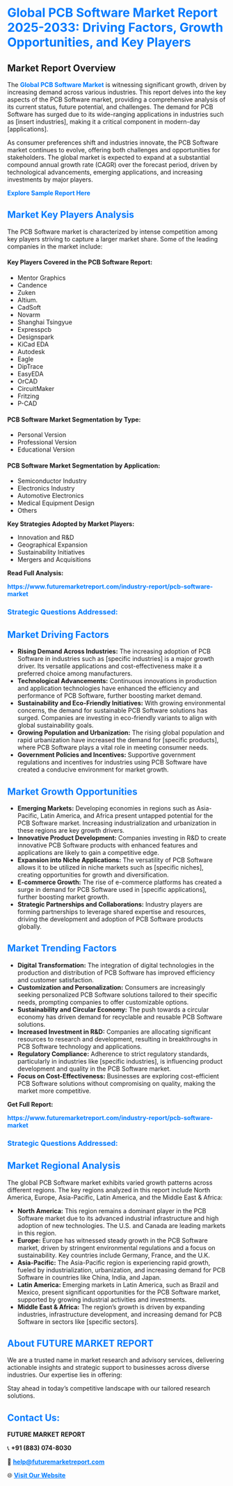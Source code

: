 <h1 style="color: #007BFF;">Global PCB Software Market Report 2025-2033: Driving Factors, Growth Opportunities, and Key Players</h1>

<section id="overview">
<h2>Market Report Overview</h2>
<p>The <a href="https://www.futuremarketreport.com/industry-report/pcb-software-market" style="color: #007BFF; text-decoration: none;"><strong>Global PCB Software Market</strong></a> is witnessing significant growth, driven by increasing demand across various industries. This report delves into the key aspects of the PCB Software market, providing a comprehensive analysis of its current status, future potential, and challenges. The demand for PCB Software has surged due to its wide-ranging applications in industries such as [insert industries], making it a critical component in modern-day [applications].</p>
<p>As consumer preferences shift and industries innovate, the PCB Software market continues to evolve, offering both challenges and opportunities for stakeholders. The global market is expected to expand at a substantial compound annual growth rate (CAGR) over the forecast period, driven by technological advancements, emerging applications, and increasing investments by major players.</p>
</section>

<section id="overview">
<p><a href="https://www.futuremarketreport.com/request-sample/reportId=60068" style="color: #007BFF; text-decoration: none;"><strong>Explore Sample Report Here</strong></a></p>
</section>

<section id="key-players">
<h2 style="color: #007BFF;">Market Key Players Analysis</h2>
<p>The PCB Software market is characterized by intense competition among key players striving to capture a larger market share. Some of the leading companies in the market include:</p>
<h4>Key Players Covered in the PCB Software Report:</h4>
<ul><li>Mentor Graphics</li><li>Candence</li><li>Zuken</li><li>Altium.</li><li>CadSoft</li><li>Novarm</li><li>Shanghai Tsingyue</li><li>Expresspcb</li><li>Designspark</li><li>KiCad EDA</li><li>Autodesk</li><li>Eagle</li><li>DipTrace</li><li>EasyEDA</li><li>OrCAD</li><li>CircuitMaker</li><li>Fritzing</li><li>P-CAD</li></ul>
<h4>PCB Software Market Segmentation by Type:</h4>
<ul><li>Personal Version</li><li>Professional Version</li><li>Educational Version</li></ul>

<h4>PCB Software Market Segmentation by Application:</h4>
<ul><li>Semiconductor Industry</li><li>Electronics Industry</li><li>Automotive Electronics</li><li>Medical Equipment Design</li><li>Others</li></ul>
<p><strong>Key Strategies Adopted by Market Players:</strong></p>
<ul>
<li>Innovation and R&D</li>
<li>Geographical Expansion</li>
<li>Sustainability Initiatives</li>
<li>Mergers and Acquisitions</li>
</ul>
</section>

<section>
<p><strong>Read Full Analysis: </strong></p><a href="https://www.futuremarketreport.com/industry-report/pcb-software-market" style="color: #007BFF; text-decoration: none;"><strong>https://www.futuremarketreport.com/industry-report/pcb-software-market</strong></a>
<h3 style="color: #007BFF;">Strategic Questions Addressed:</h3>
</section>

<section id="driving-factors">
<h2 style="color: #007BFF;">Market Driving Factors</h2>
<ul>
<li><strong>Rising Demand Across Industries:</strong> The increasing adoption of PCB Software in industries such as [specific industries] is a major growth driver. Its versatile applications and cost-effectiveness make it a preferred choice among manufacturers.</li>
<li><strong>Technological Advancements:</strong> Continuous innovations in production and application technologies have enhanced the efficiency and performance of PCB Software, further boosting market demand.</li>
<li><strong>Sustainability and Eco-Friendly Initiatives:</strong> With growing environmental concerns, the demand for sustainable PCB Software solutions has surged. Companies are investing in eco-friendly variants to align with global sustainability goals.</li>
<li><strong>Growing Population and Urbanization:</strong> The rising global population and rapid urbanization have increased the demand for [specific products], where PCB Software plays a vital role in meeting consumer needs.</li>
<li><strong>Government Policies and Incentives:</strong> Supportive government regulations and incentives for industries using PCB Software have created a conducive environment for market growth.</li>
</ul>
</section>

<section id="growth-opportunities">
<h2 style="color: #007BFF;">Market Growth Opportunities</h2>
<ul>
<li><strong>Emerging Markets:</strong> Developing economies in regions such as Asia-Pacific, Latin America, and Africa present untapped potential for the PCB Software market. Increasing industrialization and urbanization in these regions are key growth drivers.</li>
<li><strong>Innovative Product Development:</strong> Companies investing in R&D to create innovative PCB Software products with enhanced features and applications are likely to gain a competitive edge.</li>
<li><strong>Expansion into Niche Applications:</strong> The versatility of PCB Software allows it to be utilized in niche markets such as [specific niches], creating opportunities for growth and diversification.</li>
<li><strong>E-commerce Growth:</strong> The rise of e-commerce platforms has created a surge in demand for PCB Software used in [specific applications], further boosting market growth.</li>
<li><strong>Strategic Partnerships and Collaborations:</strong> Industry players are forming partnerships to leverage shared expertise and resources, driving the development and adoption of PCB Software products globally.</li>
</ul>
</section>

<section id="trending-factors">
<h2 style="color: #007BFF;">Market Trending Factors</h2>
<ul>
<li><strong>Digital Transformation:</strong> The integration of digital technologies in the production and distribution of PCB Software has improved efficiency and customer satisfaction.</li>
<li><strong>Customization and Personalization:</strong> Consumers are increasingly seeking personalized PCB Software solutions tailored to their specific needs, prompting companies to offer customizable options.</li>
<li><strong>Sustainability and Circular Economy:</strong> The push towards a circular economy has driven demand for recyclable and reusable PCB Software solutions.</li>
<li><strong>Increased Investment in R&D:</strong> Companies are allocating significant resources to research and development, resulting in breakthroughs in PCB Software technology and applications.</li>
<li><strong>Regulatory Compliance:</strong> Adherence to strict regulatory standards, particularly in industries like [specific industries], is influencing product development and quality in the PCB Software market.</li>
<li><strong>Focus on Cost-Effectiveness:</strong> Businesses are exploring cost-efficient PCB Software solutions without compromising on quality, making the market more competitive.</li>
</ul>
</section>

<section>
<p><strong>Get Full Report: </strong></p><a href="https://www.futuremarketreport.com/industry-report/pcb-software-market" style="color: #007BFF; text-decoration: none;"><strong>https://www.futuremarketreport.com/industry-report/pcb-software-market</strong></a>
<h3 style="color: #007BFF;">Strategic Questions Addressed:</h3>
</section>


<section id="regional-analysis">
<h2 style="color: #007BFF;">Market Regional Analysis</h2>
<p>The global PCB Software market exhibits varied growth patterns across different regions. The key regions analyzed in this report include North America, Europe, Asia-Pacific, Latin America, and the Middle East & Africa:</p>
<ul>
<li><strong>North America:</strong> This region remains a dominant player in the PCB Software market due to its advanced industrial infrastructure and high adoption of new technologies. The U.S. and Canada are leading markets in this region.</li>
<li><strong>Europe:</strong> Europe has witnessed steady growth in the PCB Software market, driven by stringent environmental regulations and a focus on sustainability. Key countries include Germany, France, and the U.K.</li>
<li><strong>Asia-Pacific:</strong> The Asia-Pacific region is experiencing rapid growth, fueled by industrialization, urbanization, and increasing demand for PCB Software in countries like China, India, and Japan.</li>
<li><strong>Latin America:</strong> Emerging markets in Latin America, such as Brazil and Mexico, present significant opportunities for the PCB Software market, supported by growing industrial activities and investments.</li>
<li><strong>Middle East & Africa:</strong> The region’s growth is driven by expanding industries, infrastructure development, and increasing demand for PCB Software in sectors like [specific sectors].</li>
</ul>
</section>

<footer>
<h2 style="color: #007BFF;">About FUTURE MARKET REPORT</h2>
<p>We are a trusted name in market research and advisory services, delivering actionable insights and strategic support to businesses across diverse industries. Our expertise lies in offering:</p>

<p>Stay ahead in today’s competitive landscape with our tailored research solutions.</p>

<h2 style="color: #007BFF;">Contact Us:</h2>
<p><strong>FUTURE MARKET REPORT</strong></p>
<p>📞 <strong>+91 (883) 074-8030</strong></p>
<p>📧 <strong><a href="mailto:help@futuremarketreport.com" style="color: #007BFF;">help@futuremarketreport.com</a></strong></p>
<p>🌐 <strong><a href="https://www.futuremarketreport.com/" style="color: #007BFF;">Visit Our Website</a></strong></p>
</footer>